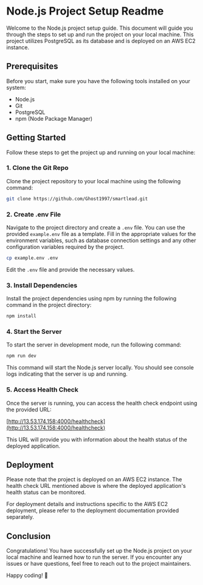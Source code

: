 # Node.js Project Setup Readme

Welcome to the Node.js project setup guide. This document will guide you through the steps to set up and run the project on your local machine. This project utilizes PostgreSQL as its database and is deployed on an AWS EC2 instance.

## Prerequisites

Before you start, make sure you have the following tools installed on your system:

- Node.js
- Git
- PostgreSQL
- npm (Node Package Manager)

## Getting Started

Follow these steps to get the project up and running on your local machine:

### 1. Clone the Git Repo

Clone the project repository to your local machine using the following command:

```bash
git clone https://github.com/Ghost1997/smartlead.git
```



### 2. Create .env File

Navigate to the project directory and create a `.env` file. You can use the provided `example.env` file as a template. Fill in the appropriate values for the environment variables, such as database connection settings and any other configuration variables required by the project.

```bash
cp example.env .env
```

Edit the `.env` file and provide the necessary values.

### 3. Install Dependencies

Install the project dependencies using npm by running the following command in the project directory:

```bash
npm install
```

### 4. Start the Server

To start the server in development mode, run the following command:

```bash
npm run dev
```

This command will start the Node.js server locally. You should see console logs indicating that the server is up and running.

### 5. Access Health Check

Once the server is running, you can access the health check endpoint using the provided URL:

[http://13.53.174.158:4000/healthcheck](http://13.53.174.158:4000/healthcheck)

This URL will provide you with information about the health status of the deployed application.

## Deployment

Please note that the project is deployed on an AWS EC2 instance. The health check URL mentioned above is where the deployed application's health status can be monitored.

For deployment details and instructions specific to the AWS EC2 deployment, please refer to the deployment documentation provided separately.

## Conclusion

Congratulations! You have successfully set up the Node.js project on your local machine and learned how to run the server. If you encounter any issues or have questions, feel free to reach out to the project maintainers.

Happy coding! 🚀

